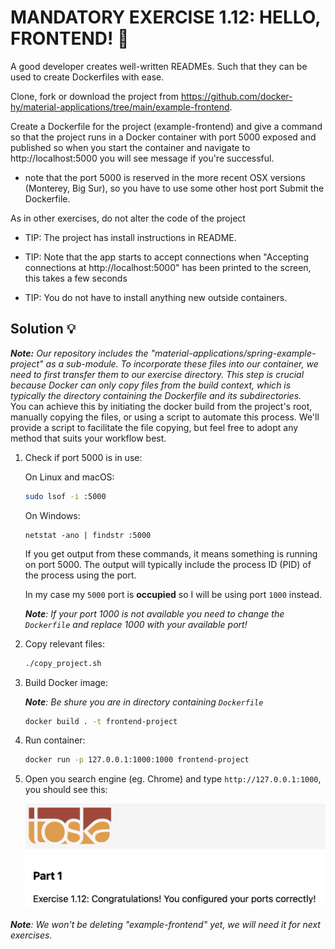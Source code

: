 # MANDATORY EXERCISE 1.12: HELLO, FRONTEND! 🤔
A good developer creates well-written READMEs. Such that they can be used to create Dockerfiles with ease.

Clone, fork or download the project from https://github.com/docker-hy/material-applications/tree/main/example-frontend.

Create a Dockerfile for the project (example-frontend) and give a command so that the project runs in a Docker container with port 5000 exposed and published so when you start the container and navigate to http://localhost:5000 you will see message if you're successful.

- note that the port 5000 is reserved in the more recent OSX versions (Monterey, Big Sur), so you have to use some other host port
Submit the Dockerfile.

As in other exercises, do not alter the code of the project

- TIP: The project has install instructions in README.

- TIP: Note that the app starts to accept connections when "Accepting connections at http://localhost:5000" has been printed to the screen, this takes a few seconds

- TIP: You do not have to install anything new outside containers.

## Solution 💡

_**Note:** Our repository includes the "material-applications/spring-example-project" as a sub-module. To incorporate these files into our container, we need to first transfer them to our exercise directory. This step is crucial because Docker can only copy files from the build context, which is typically the directory containing the Dockerfile and its subdirectories._<br>
You can achieve this by initiating the docker build from the project's root, manually copying the files, or using a script to automate this process. We'll provide a script to facilitate the file copying, but feel free to adopt any method that suits your workflow best.


1. Check if port 5000 is in use:

    On Linux and macOS:
    ```bash
    sudo lsof -i :5000
    ```
    On Windows:
    ```
    netstat -ano | findstr :5000
    ```
    If you get output from these commands, it means something is running on port 5000. The output will typically include the process ID (PID) of the process using the port.

    In my case my `5000` port is **occupied** so I will be using port `1000` instead.

    _**Note**: If your port 1000 is not available you need to change the `Dockerfile` and replace 1000 with your available port!_

2. Copy relevant files:

    ```bash
    ./copy_project.sh
    ```

3. Build Docker image:

    _**Note**: Be shure you are in directory containing `Dockerfile`_

    ```bash
    docker build . -t frontend-project
    ```

4. Run container:
    
    ```bash
    docker run -p 127.0.0.1:1000:1000 frontend-project
    ```

5. Open you search engine (eg. Chrome) and type `http://127.0.0.1:1000`, you should see this:

    ![success](https://github.com/milistu/DevOpsWithDocker/blob/main/assets/exercise_1_12_output.png "Exercise 12 Output")

_**Note**: We won't be deleting "example-frontend" yet, we will need it for next exercises._
